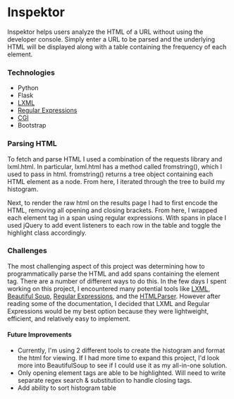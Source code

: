 # Inspektor
Inspektor helps users analyze the HTML of a URL without using the developer console. Simply enter a URL to be parsed and the underlying HTML will be displayed along with a table containing the frequency of each element.

### Technologies
- Python
- Flask
- [LXML](http://lxml.de/lxmlhtml.html)
- [Regular Expressions](https://docs.python.org/2/library/re.html)
- [CGI](https://wiki.python.org/moin/EscapingHtml)
- Bootstrap

### Parsing HTML
To fetch and parse HTML I used a combination of the requests library and lxml.html. In particular, lxml.html has a method called fromstring(), which I used to pass in html. fromstring() returns a tree object containing each HTML element as a node. From here, I iterated through the tree to build my histogram.

Next, to render the raw html on the results page I had to first encode the HTML, removing all opening and closing brackets. From here, I wrapped each element tag in a span using regular expressions. With spans in place I used jQuery to add event listeners to each row in the table and toggle the highlight class accordingly.

### Challenges
The most challenging aspect of this project was determining how to programmatically parse the HTML and add spans containing the element tag. There are a number of different ways to do this. In the few days I spent working on this project, I encountered many potential tools like [LXML](http://lxml.de/lxmlhtml.html), [Beautiful Soup](http://www.crummy.com/software/BeautifulSoup/), [Regular Expressions](https://docs.python.org/2/library/re.html), and the [HTMLParser](https://docs.python.org/2/library/htmlparser.html). However after reading some of the documentation, I decided that LXML and Regular Expressions would be my best option because they were lightweight, efficient, and relatively easy to implement.

#### Future Improvements
- Currently, I'm using 2 different tools to create the histogram and format the html for viewing. If I had more time to expand this project, I'd look more into BeautifulSoup to see if I could use it as my all-in-one solution.
- Only opening element tags are able to be highlighted. Will need to write separate regex search & substitution to handle closing tags.
- Add ability to sort histogram table
